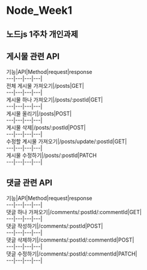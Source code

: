 # Node_Week1
## 노드js 1주차 개인과제


## 게시물 관련 API
기능|API|Method|request|response  
---|---|---|---|  
전체 게시물 가져오기|/posts|GET|  
---|---|---|---|  
게시물 하나 가져오기|/posts/:postId|GET|  
---|---|---|---|  
게시물 올리기|/posts|POST|  
---|---|---|---|  
게시물 삭제|/posts/:postId|POST|  
---|---|---|---|  
수정할 계시물 가져오기|/posts/update/:postId|GET|  
---|---|---|---|  
게시물 수정하기|/posts/:postId|PATCH  
---|---|---|---|  


## 댓글 관련 API
기능|API|Method|request|response  
---|---|---|---|  
댓글 하나 가져오기|/comments/:postId/:commentId|GET|  
---|---|---|---|  
댓글 작성하기|/comments/:postId|POST|  
---|---|---|---|  
댓글 삭제하기|/comments/:postId/:commentId|POST|  
---|---|---|---|  
댓글 수정하기|/comments/:postId/:commentId|PATCH|  
---|---|---|---|  

